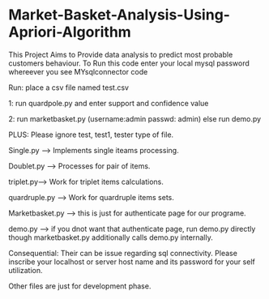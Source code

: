 # Market-Basket-Analysis-Using-Apriori-Algorithm
This Project Aims to Provide data analysis to predict most probable customers behaviour.
To Run this code enter your local mysql password whereever you see MYsqlconnector code

Run:
place a csv file named test.csv


1: run quardpole.py and enter support and confidence value


2: run marketbasket.py (username:admin passwd: admin)
 else run demo.py

PLUS: Please ignore test, test1, tester type of file.


Single.py --> Implements single iteams processing.

Doublet.py --> Processes for pair of items.

triplet.py--> Work for triplet items calculations.

quardruple.py --> Work for quardruple items sets.

Marketbasket.py --> this is just for authenticate page for our programe.

demo.py --> if you dnot want that authenticate page, run demo.py directly though marketbasket.py additionally calls demo.py internally.

Consequential: Their can be issue regarding sql connectivity. Please inscribe your localhost or server host name and its password for your self utilization.

Other files are just for development phase.

